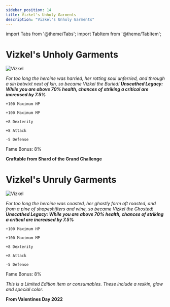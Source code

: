 ```yaml
---
sidebar_position: 14
title: Vizkel's Unholy Garments
description: "Vizkel's Unholy Garments"
---
```


import Tabs from '@theme/Tabs';
import TabItem from '@theme/TabItem';

<Tabs>
  <TabItem value="Vizkel's Unholy Garments" label="Vizkel's Unholy Garments" default>

# Vizkel's Unholy Garments

![Vizkel](https://cdn.discordapp.com/attachments/1187552567295758487/1188596503816720384/Vizkels_Unholy_Garments.png?ex=659b19c1&is=6588a4c1&hm=b086cebdda6516803805c71b23a454309244cdde92c3c737b33b50e2a905147f&)

<i>For too long the heroine was harried, her rotting soul unferried, and through a sin betwixt next of kin, so became Vizkel the Buried!</i>
***Unscathed Legacy: While you are above 70% health, chances of striking a critical are increased by 7.5%***

    +100 Maximum HP
    
    +100 Maximum MP
    
    +8 Dexterity
    
    +8 Attack    
      
    -5 Defense
    
Fame Bonus: 8% 

**Craftable from Shard of the Grand Challenge**

  </TabItem>
  <TabItem value="Vizkel's Unruly Garments" label="Vizkel's Unruly Garments">

# Vizkel's Unruly Garments

![Vizkel](https://vwiki.valorserver.com/api/item/picture/vizkel's%20unruly%20garments)

<i>For too long the heroine was coasted, her ghastly form oft roasted, and from a pine of shapeshifters and wine, so became Vizkel the Ghosted!</i>
***Unscathed Legacy: While you are above 70% health, chances of striking a critical are increased by 7.5%***

    +100 Maximum HP
    
    +100 Maximum MP
    
    +8 Dexterity
    
    +8 Attack    
      
    -5 Defense
    
Fame Bonus: 8% 

*This is a Limited Edition item or consumables. These include a reskin, glow and special color.*

**From Valentines Day 2022**

  </TabItem>
</Tabs>
